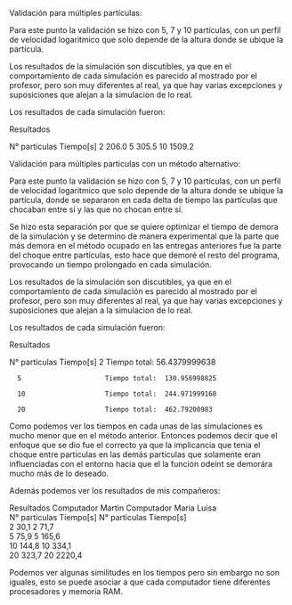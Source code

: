 Validación para múltiples partículas:

Para este punto la validación se hizo con 5, 7 y 10 partículas, con un perfil de velocidad logaritmico que solo depende de la altura donde se ubique la partícula.

Los resultados de la simulación son discutibles, ya que en el comportamiento de cada simulación es parecido al mostrado por el profesor, pero son muy diferentes al real, ya que hay varias excepciones y suposiciones que alejan a la simulacion de lo real.

Los resultados de cada simulación fueron:

Resultados

N° particulas             Tiempo[s]
      2                      206.0
      5                     305.5
      10                    1509.2

Validación para múltiples particulas con un método alternativo:

Para este punto la validación se hizo con 5, 7 y 10 partículas, con un perfil de velocidad logaritmico que solo depende de la altura donde se ubique la partícula, donde se separaron en cada delta de tiempo las partículas que chocaban entre sí y las que no chocan entre sí. 

Se hizo esta separación por que se quiere optimizar el tiempo de demora de la simulación y se determino de manera experimental que la parte que más demora en el método ocupado en las entregas anteriores fue la parte del choque entre partículas, esto hace que demoré el resto del programa, provocando un tiempo prolongado en cada simulación.

Los resultados de la simulación son discutibles, ya que en el comportamiento de cada simulación es parecido al mostrado por el profesor, pero son muy diferentes al real, ya que hay varias excepciones y suposiciones que alejan a la simulacion de lo real.

Los resultados de cada simulación fueron:

Resultados

N° particulas             Tiempo[s]
      2						Tiempo total:  56.4379999638

      5 					Tiempo total:  130.956998825

      10 					Tiempo total:  244.971999168

	  20					Tiempo total:  462.79200983

Como podemos ver los tiempos en cada unas de las simulaciones es mucho menor que en el método anterior. Entonces podemos decir que el enfoque que se dio fue el correcto ya que la implicancia que tenia el choque entre particulas en las demás particulas que solamente eran influenciadas con el entorno hacia que el la función odeint se demorára mucho más de lo deseado. 

Además podemos ver los resultados de mis compañeros:

Resultados 
  Computador Martin                    				Computador Maria Luisa                   
  N° particulas             Tiempo[s]             N° particulas           Tiempo[s]           
        2                      30,1                     2                   71,7                				
        5                      75,9                     5                  165,6                   
        10                    144,8                     10                 334,1                 
        20                    323,7                     20                2220,4                     

Podemos ver algunas similitudes en los tiempos pero sin embargo no son iguales, esto se puede asociar a que cada computador tiene diferentes procesadores y memoria RAM.
